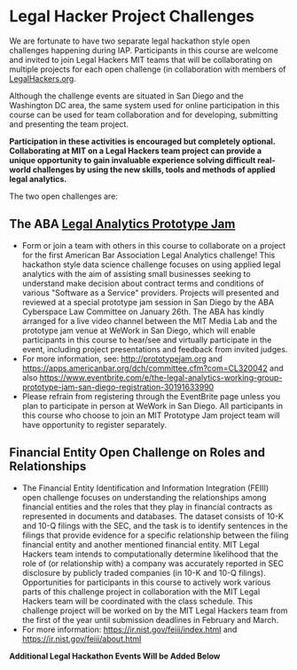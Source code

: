 # Legal Hacker Project Challenges

We are fortunate to have two separate legal hackathon style open challenges happening during IAP.  Participants in this course are welcome and invited to join Legal Hackers MIT teams that will be collaborating on multiple projects for each open challenge (in collaboration with members of [LegalHackers.org](http://legalhackers.org). 

Although the challenge events are situated in San Diego and the Washington DC area, the same system used for online participation in this course can be used for team collaboration and for developing, submitting and presenting the team project.  

**Participation in these activities is encouraged but completely optional.  Collaborating at MIT on a Legal Hackers team project can provide a unique opportunity to gain invaluable experience solving difficult real-world challenges by using the new skills, tools and methods of applied legal analytics.**  

The two open challenges are:

## The ABA [Legal Analytics Prototype Jam](http://prototypejam.org)

* Form or join a team with others in this course to collaborate on a project for the first American Bar Association Legal Analytics challenge! This hackathon style data science challenge focuses on using applied legal analytics with the aim of assisting small businesses seeking to understand make decision about contract terms and conditions of various "Software as a Service" providers.  Projects will presented and reviewed at a special prototype jam session in San Diego by the ABA Cyberspace Law Committee on January 26th.  The ABA has kindly arranged for a live video channel between the MIT Media Lab and the prototype jam venue at WeWork in San Diego, which will enable participants in this course to hear/see and virtually participate in the event, including project presentations and feedback from invited judges.  
* For more information, see: http://prototypejam.org and https://apps.americanbar.org/dch/committee.cfm?com=CL320042 and also https://www.eventbrite.com/e/the-legal-analytics-working-group-prototype-jam-san-diego-registration-30191633990
* Please refrain from registering through the EventBrite page unless you plan to participate in person at WeWork in San Diego. All participants in this course who choose to join an MIT Prototype Jam project team will have opportunity to register separately.

## Financial Entity Open Challenge on Roles and Relationships
* The Financial Entity Identification and Information Integration (FEIII) open challenge focuses on understanding the relationships among financial entities and the roles that they play in financial contracts as represented in documents and databases. The dataset consists of 10-K and 10-Q filings with the SEC, and the task is to identify sentences in the filings that provide evidence for a specific relationship between the filing financial entity and another mentioned financial entity.  MIT Legal Hackers team intends to computationally determine likelihood that the role of (or relationship with) a company was accurately reported in SEC disclosure by publicly traded companies (in 10-K and 10-Q filings). Opportunities for participants in this course to actively work various parts of this challenge project in collaboration with the MIT Legal Hackers team will be coordinated with the class schedule.  This challenge project will be worked on by the MIT Legal Hackers team from the first of the year until submission deadlines in February and March. 
* For more information: https://ir.nist.gov/feiii/index.html and https://ir.nist.gov/feiii/about.html

**Additional Legal Hackathon Events Will be Added Below**
